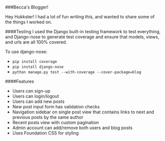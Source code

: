 ###Becca's Blogger!

Hey Hukkster!  I had a lot of fun writing this, and wanted to share some of the things I worked on.

####Testing
I used the Django built-in testing framework to test everything, and Django-nose to generate test coverage and ensure that models, views, and urls are all 100% covered.  

To use django-nose:

- `pip install coverage`
- `pip install django-nose`
- `python manage.py test --with-coverage --cover-package=blog`

####Features
- Users can sign-up
- Users can login/logout
- Users can add new posts
- New post input form has validation checks
- Navigation sidebar on single post view that contains links to next and previous posts by the same author
- Recent posts view with custom pagination
- Admin account can add/remove both users and blog posts
- Uses Foundation CSS for styling
